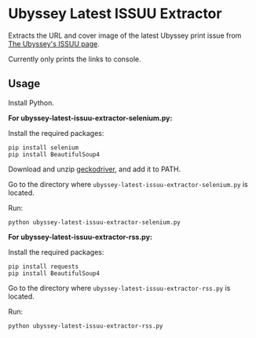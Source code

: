 # Ubyssey Latest ISSUU Extractor

Extracts the URL and cover image of the latest Ubyssey print issue from [The Ubyssey's ISSUU page](https://issuu.com/ubyssey).

Currently only prints the links to console.

## Usage

Install Python.

**For ubyssey-latest-issuu-extractor-selenium.py:**

Install the required packages:

````
pip install selenium
pip install BeautifulSoup4
````

Download and unzip [geckodriver](https://github.com/mozilla/geckodriver/releases), and add it to PATH.

Go to the directory where `ubyssey-latest-issuu-extractor-selenium.py` is located.

Run:

````
python ubyssey-latest-issuu-extractor-selenium.py
````

**For ubyssey-latest-issuu-extractor-rss.py:**

Install the required packages:

````
pip install requests
pip install BeautifulSoup4
````

Go to the directory where `ubyssey-latest-issuu-extractor-rss.py` is located.

Run:

````
python ubyssey-latest-issuu-extractor-rss.py
````
